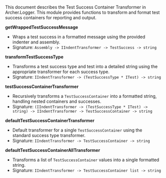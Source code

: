 <!-- (dl
(section-meta
    (title Archer.Logger Test Success Container Transformer)
)
) -->

This document describes the Test Success Container Transformer in Archer.Logger. This module provides functions to transform and format test success containers for reporting and output.

<!-- (dl (# getWrappedTestSuccessMessage)) -->
**getWrappedTestSuccessMessage**
- Wraps a test success in a formatted message using the provided indenter and assembly.
- Signature: `Assembly -> IIndentTransformer -> TestSuccess -> string`

<!-- (dl (# transformTestSuccessType)) -->
**transformTestSuccessType**
- Transforms a test success type and test into a detailed string using the appropriate transformer for each success type.
- Signature: `IIndentTransformer -> (TestSuccessType * ITest) -> string`

<!-- (dl (# testSuccessContainerTransformer)) -->
**testSuccessContainerTransformer**
- Recursively transforms a `TestSuccessContainer` into a formatted string, handling nested containers and successes.
- Signature: `(IIndentTransformer -> (TestSuccessType * ITest) -> string) -> IIndentTransformer -> TestSuccessContainer -> string`

<!-- (dl (# defaultTestSuccessContainerTransformer)) -->
**defaultTestSuccessContainerTransformer**
- Default transformer for a single `TestSuccessContainer` using the standard success type transformer.
- Signature: `IIndentTransformer -> TestSuccessContainer -> string`

<!-- (dl (# defaultTestSuccessContainerAllTransformer)) -->
**defaultTestSuccessContainerAllTransformer**
- Transforms a list of `TestSuccessContainer` values into a single formatted string.
- Signature: `IIndentTransformer -> TestSuccessContainer list -> string`
